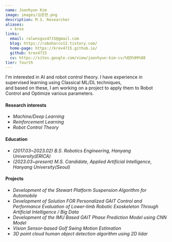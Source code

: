 ```yaml
---
name: Joonhyun Kim
image: images/김준현.png
description: M.S. Researcher
aliases:
  - krex
links:
  email: ralwnsgus4715@gmail.com
  blog: https://roboharco12.tistory.com/
  home-page: https://krex4715.github.io/
  github: krex4715
  cv: https://sites.google.com/view/joonhyun-kim-cv/%ED%99%88
tier: fourth
---
```



I'm interested in AI and robot control theory.
I have experience in supervised learning using Classical ML/DL techniques,  
and based on these, I am working on a project to apply them to Robot Control and Optimize various parameters.    
   
   
    

#### **Research interests**
- *Machine/Deep Learning*
- *Reinforcement Learning*
- *Robot Control Theory*


#### **Education**
- *(2017.03~2023.02) B.S. Robotics Engineering, Hanyang University(ERICA)* 
- *(2023.03~present) M.S. Candidate, Applied Artificial Intelligence, Hanyang University(Seoul)* 




#### **Projects**
- *Development of the Stewart Platform Suspension Algorithm for Automobile*
- *Development of Solution FOR Personalized GAIT Control and Performance Evaluation of Lower-limb Robotic Exoskeleton Through Artificial Intelligence / Big Data*
- *Development of the IMU Based GAIT Phase Prediction Model using CNN Model*
- *Vision Sensor-based Golf Swing Motion Estimation*
- *3D point cloud human object detection algorithm using 2D lidar*